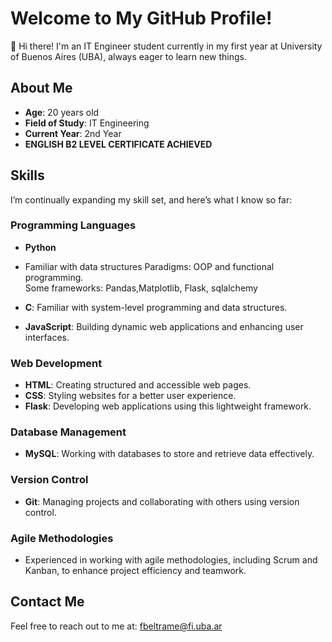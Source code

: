 # Welcome to My GitHub Profile!

👋 Hi there! I'm an IT Engineer student currently in my first year at University of Buenos Aires (UBA), always eager to learn new things.

## About Me
- **Age**: 20 years old
- **Field of Study**: IT Engineering
- **Current Year**: 2nd Year
- **ENGLISH B2 LEVEL CERTIFICATE ACHIEVED**

## Skills
I’m continually expanding my skill set, and here’s what I know so far:

### Programming Languages
- **Python**
- Familiar with data structures
  Paradigms: OOP and functional programming.  
  Some frameworks: Pandas,Matplotlib, Flask, sqlalchemy
  
- **C**: Familiar with system-level programming and data structures.

- **JavaScript**: Building dynamic web applications and enhancing user interfaces.

### Web Development
- **HTML**: Creating structured and accessible web pages.
- **CSS**: Styling websites for a better user experience.
- **Flask**: Developing web applications using this lightweight framework.

### Database Management
- **MySQL**: Working with databases to store and retrieve data effectively.

### Version Control
- **Git**: Managing projects and collaborating with others using version control.

### Agile Methodologies
- Experienced in working with agile methodologies, including Scrum and Kanban, to enhance project efficiency and teamwork.
  
## Contact Me
Feel free to reach out to me at: [fbeltrame@fi.uba.ar](mailto:fbeltrame@fi.uba.ar)
